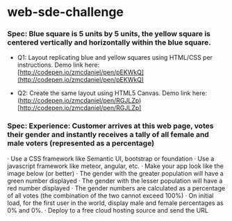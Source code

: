 # web-sde-challenge

### Spec: Blue square is 5 units by 5 units, the yellow square is centered vertically and horizontally within the blue square.
 
- Q1: Layout replicating blue and yellow squares using HTML/CSS per instructions. Demo link here: [http://codepen.io/zmcdaniel/pen/pEKWkQ](http://codepen.io/zmcdaniel/pen/pEKWkQ)

- Q2: Create the same layout using HTML5 Canvas. Demo link here: (http://codepen.io/zmcdaniel/pen/RGJLZp)[http://codepen.io/zmcdaniel/pen/RGJLZp]
 
### Spec:  Experience: Customer arrives at this web page, votes their gender and instantly receives a tally of all female and male voters (represented as a percentage)
·       Use a CSS framework like Semantic UI, bootstrap or foundation
·       Use a javascript framework like meteor, angular, etc.
·       Make your app look like the image below (or better)
·       The gender with the greater population will have a green number displayed
·       The gender with the lesser population will have a red number displayed
·       The gender numbers are calculated as a percentage of all votes (the combination of the two cannot exceed 100%)
·       On initial load, for the first user in the world, display male and female percentages as 0% and 0%.
·       Deploy to a free cloud hosting source and send the URL 
